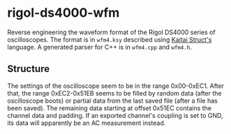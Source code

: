 # rigol-ds4000-wfm
Reverse engineering the waveform format of the Rigol DS4000 series of
oscilloscopes. The format is in `wfm4.ksy` described using [Kaitai
Struct's](https://kaitai.io/) language. A generated parser for C++ is in
`wfm4.cpp` and `wfm4.h`.

## Structure

The settings of the oscilloscope seem to be in the range 0x00-0xEC1. After
that, the range 0xEC2-0x51EB seems to be filled by random data (after the
oscilloscope boots) or partial data from the last saved file (after a file has
been saved). The remaining data starting at offset 0x51EC contains the channel
data and padding. If an exported channel's coupling is set to GND, its data
will apparently be an AC measurement instead.
